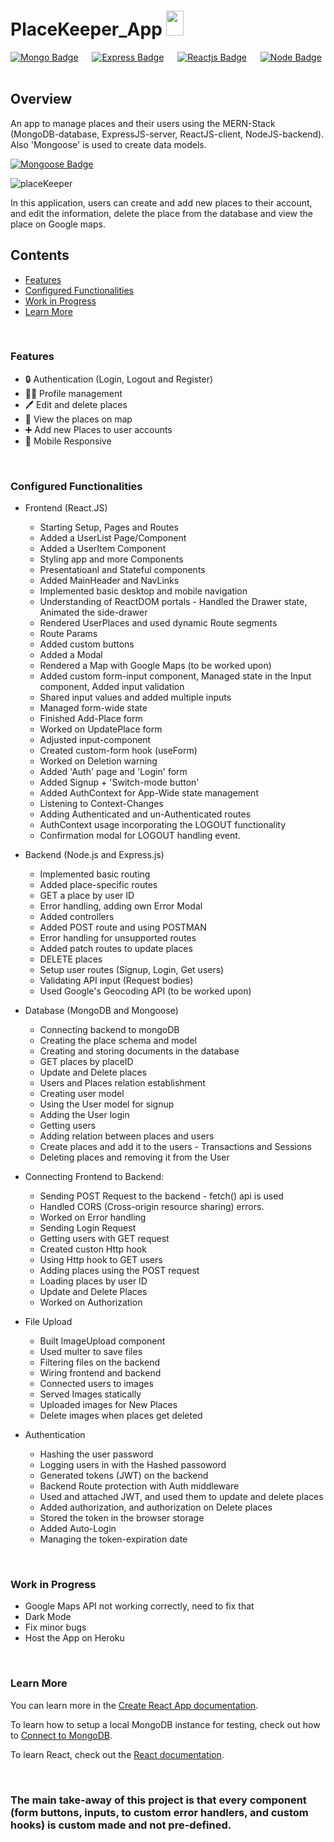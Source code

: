 # PlaceKeeper_App <img src="https://static-00.iconduck.com/assets.00/location-indicator-red-emoji-1330x2048-pfre7pru.png" height="40px" width = "28px"/>

[![Mongo Badge](http://img.shields.io/badge/Database%20-MongoDB-darkgreen?style=for-the-badge&logo=mongodb)](https://www.mongodb.com/)
&emsp;
[![Express Badge](http://img.shields.io/badge/Server%20-Express-black?style=for-the-badge&logo=express)](https://expressjs.com/)
&emsp;
[![Reactjs Badge](http://img.shields.io/badge/Client%20-React-blue?style=for-the-badge&logo=react)](https://reactjs.org/)
&emsp;
[![Node Badge](http://img.shields.io/badge/Backend%20-Node-green?style=for-the-badge&logo=node.js)](https://nodejs.org/en/)
&emsp;


## Overview
An app to manage places and their users using the MERN-Stack (MongoDB-database, ExpressJS-server, ReactJS-client, NodeJS-backend). Also 'Mongoose' is used to create data models.

[![Mongoose Badge](https://img.shields.io/badge/Mongoose-800?logo=mongoose&logoColor=fff&style=for-the-badge)](https://mongoosejs.com/)
<br>

![placeKeeper](https://github.com/umangutkarsh/PlaceKeeper_App/assets/95426993/7ba6a9b5-2848-4f4d-bd53-22cf110d9bb4)



In this application, users can create and add new places to their account, and edit the information, delete the place from the database and view the place on Google maps.

## Contents
* [Features](https://github.com/umangutkarsh/PlaceKeeper_App/tree/main#features)
* [Configured Functionalities](https://github.com/umangutkarsh/PlaceKeeper_App/tree/main#configured-functionalities)
* [Work in Progress](https://github.com/umangutkarsh/PlaceKeeper_App/tree/main#work-in-progress)
* [Learn More](https://github.com/umangutkarsh/PlaceKeeper_App/tree/main#learn-more)

<br />



### Features
* 🔒 Authentication (Login, Logout and Register)
* 👨‍💻 Profile management
* 🖊️ Edit and delete places
* 📍 View the places on map
* ➕ Add new Places to user accounts
* 📱 Mobile Responsive

<br />

### Configured Functionalities
* Frontend (React.JS)
  * Starting Setup, Pages and Routes
  * Added a UserList Page/Component
  * Added a UserItem Component
  * Styling app and more Components
  * Presentatioanl and Stateful components
  * Added MainHeader and NavLinks
  * Implemented basic desktop and mobile navigation
  * Understanding of ReactDOM portals - Handled the Drawer state, Animated the side-drawer
  * Rendered UserPlaces and used dynamic Route segments
  * Route Params
  * Added custom buttons
  * Added a Modal
  * Rendered a Map with Google Maps (to be worked upon)
  * Added custom form-input component, Managed state in the Input component, Added input validation
  * Shared input values and added multiple inputs
  * Managed form-wide state
  * Finished Add-Place form
  * Worked on UpdatePlace form
  * Adjusted input-component
  * Created custom-form hook (useForm)
  * Worked on Deletion warning
  * Added 'Auth' page and 'Login' form
  * Added Signup + 'Switch-mode button'
  * Added AuthContext for App-Wide state management
  * Listening to Context-Changes
  * Adding Authenticated and un-Authenticated routes
  * AuthContext usage incorporating the LOGOUT functionality
  * Confirmation modal for LOGOUT handling event.

* Backend (Node.js and Express.js)
  * Implemented basic routing
  * Added place-specific routes
  * GET a place by user ID
  * Error handling, adding own Error Modal
  * Added controllers
  * Added POST route and using POSTMAN
  * Error handling for unsupported routes
  * Added patch routes to update places
  * DELETE places
  * Setup user routes (Signup, Login, Get users)
  * Validating API input (Request bodies)
  * Used Google's Geocoding API (to be worked upon)

* Database (MongoDB and Mongoose)
  * Connecting backend to mongoDB
  * Creating the place schema and model
  * Creating and storing documents in the database
  * GET places by placeID
  * Update and Delete places
  * Users and Places relation establishment
  * Creating user model
  * Using the User model for signup
  * Adding the User login
  * Getting users
  * Adding relation between places and users
  * Create places and add it to the users - Transactions and Sessions
  * Deleting places and removing it from the User
 
* Connecting Frontend to Backend:
  * Sending POST Request to the backend - fetch() api is used
  * Handled CORS (Cross-origin resource sharing) errors.
  * Worked on Error handling
  * Sending Login Request
  * Getting users with GET request
  * Created custon Http hook
  * Using Http hook to GET users
  * Adding places using the POST request
  * Loading places by user ID
  * Update and Delete Places
  * Worked on Authorization

* File Upload
  * Built ImageUpload component
  * Used multer to save files
  * Filtering files on the backend
  * Wiring frontend and backend
  * Connected users to images
  * Served Images statically
  * Uploaded images for New Places
  * Delete images when places get deleted

* Authentication
  * Hashing the user password
  * Logging users in with the Hashed passoword
  * Generated tokens (JWT) on the backend
  * Backend Route protection with Auth middleware
  * Used and attached JWT, and used them to update and delete places
  * Added authorization, and authorization on Delete places
  * Stored the token in the browser storage
  * Added Auto-Login
  * Managing the token-expiration date

<br />


### Work in Progress
* Google Maps API not working correctly, need to fix that
* Dark Mode
* Fix minor bugs
* Host the App on Heroku

<br />


### Learn More

You can learn more in the [Create React App documentation](https://facebook.github.io/create-react-app/docs/getting-started).

To learn how to setup a local MongoDB instance for testing, check out how to [Connect to MongoDB](https://docs.mongodb.com/guides/server/drivers/).

To learn React, check out the [React documentation](https://reactjs.org/).

<br />

### The main take-away of this project is that every component (form buttons, inputs, to custom error handlers, and custom hooks) is custom made and not pre-defined.

